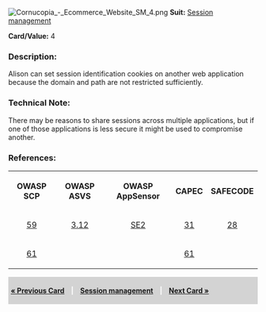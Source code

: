 ![Cornucopia_-_Ecommerce_Website_SM_4.png](Cornucopia_-_Ecommerce_Website_SM_4.png
"Cornucopia_-_Ecommerce_Website_SM_4.png") **Suit:** [Session
management](Cornucopia_-_Ecommerce_Website_-_SM "wikilink")

**Card/Value:** 4

### Description:

Alison can set session identification cookies on another web application
because the domain and path are not restricted sufficiently.

### Technical Note:

There may be reasons to share sessions across multiple applications, but
if one of those applications is less secure it might be used to
compromise another.

### References:

<table class="wikitable" style="text-align:center;">

<tr class="tableizer-firstrow">

<th>

OWASP SCP

</th>

<th>

OWASP ASVS

</th>

<th>

OWASP AppSensor

</th>

<th>

CAPEC

</th>

<th>

SAFECODE

</th>

</tr>

<tr>

<td>

[59](OWASP_Secure_Coding_Practices_Checklist#59 "wikilink")

</td>

<td>

[3.12](OWASP_Application_Security_Verification_Standard#3.12 "wikilink")

</td>

<td>

[SE2](AppSensor_DetectionPoints#SE2 "wikilink")

</td>

<td>

[31](https://capec.mitre.org/data/definitions/31.html)

</td>

<td>

[28](SAFECode_Practical_Security_Stories#28 "wikilink")

</td>

</tr>

<tr>

<td>

[61](OWASP_Secure_Coding_Practices_Checklist#61 "wikilink")

</td>

<td>

</td>

<td>

</td>

<td>

[61](https://capec.mitre.org/data/definitions/61.html)

</td>

<td>

</td>

</tr>

</table>

<div style="padding:5px;background:LightGray;color:White;font-weight:bold;">

[« Previous Card](Cornucopia_-_Ecommerce_Website_-_SM_3 "wikilink")
<span style="padding-left:10px;padding-right:10px;"> |</span> [Session
management](Cornucopia_-_Ecommerce_Website_-_SM "wikilink")
<span style="padding-left:10px;padding-right:10px;"> |</span> [Next Card
»](Cornucopia_-_Ecommerce_Website_-_SM_5 "wikilink")

</div>